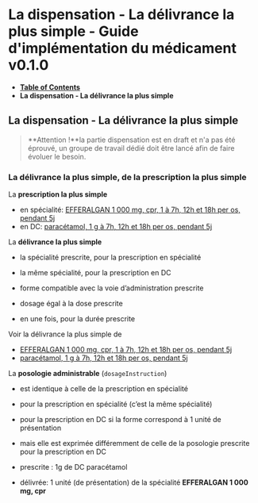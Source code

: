 # La dispensation - La délivrance la plus simple - Guide d'implémentation du médicament v0.1.0

* [**Table of Contents**](toc.md)
* **La dispensation - La délivrance la plus simple**

## La dispensation - La délivrance la plus simple

> **Attention !**la partie dispensation est en draft et n'a pas été éprouvé, un groupe de travail dédié doit être lancé afin de faire évoluer le besoin.

### La délivrance la plus simple, de la prescription la plus simple

La **prescription la plus simple**

* en spécialité: [EFFERALGAN 1 000 mg, cpr, 1 à 7h, 12h et 18h per os, pendant 5j](MedicationRequest-InLine-Presc-EFFERALGAN.md)
* en DC: [paracétamol, 1 g à 7h, 12h et 18h per os, pendant 5j](MedicationRequest-InLine-presc-Paracetamol1.md)

La **délivrance la plus simple**

* la spécialité prescrite, pour la prescription en spécialité
* la même spécialité, pour la prescription en DC 
* forme compatible avec la voie d’administration prescrite
* dosage égal à la dose prescrite
 
* en une fois, pour la durée prescrite

Voir la délivrance la plus simple de

* [EFFERALGAN 1 000 mg, cpr, 1 à 7h, 12h et 18h per os, pendant 5j](MedicationDispense-Disp-EFFERALGAN.md)
* [paracétamol, 1 g à 7h, 12h et 18h per os, pendant 5j](MedicationDispense-Disp-EFFERALGAN-presc-DC.md)

La **posologie administrable** (`dosageInstruction`)

* est identique à celle de la prescription en spécialité 
* pour la prescription en spécialité (c’est la même spécialité)
* pour la prescription en DC si la forme correspond à 1 unité de présentation
 
* mais elle est exprimée différemment de celle de la posologie prescrite pour la prescription en DC 
* prescrite : 1g de DC paracétamol
* délivrée: 1 unité (de présentation) de la spécialité **EFFERALGAN 1 000 mg, cpr**
 

